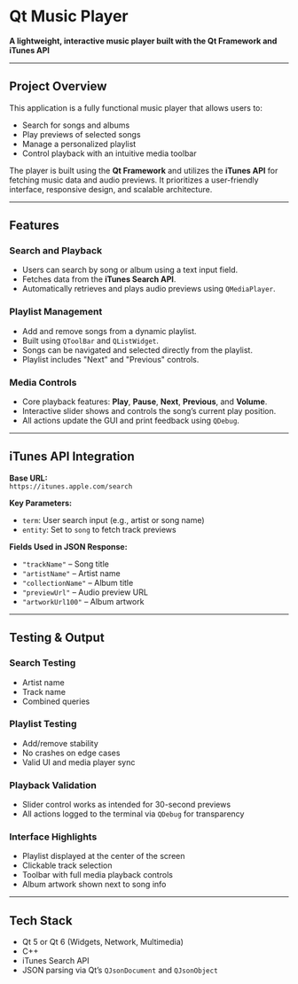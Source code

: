 # Qt Music Player

**A lightweight, interactive music player built with the Qt Framework and iTunes API**

---

## Project Overview

This application is a fully functional music player that allows users to:

- Search for songs and albums  
- Play previews of selected songs  
- Manage a personalized playlist  
- Control playback with an intuitive media toolbar

The player is built using the **Qt Framework** and utilizes the **iTunes API** for fetching music data and audio previews. It prioritizes a user-friendly interface, responsive design, and scalable architecture.

---

## Features

### Search and Playback

- Users can search by song or album using a text input field.
- Fetches data from the **iTunes Search API**.
- Automatically retrieves and plays audio previews using `QMediaPlayer`.

### Playlist Management

- Add and remove songs from a dynamic playlist.
- Built using `QToolBar` and `QListWidget`.
- Songs can be navigated and selected directly from the playlist.
- Playlist includes "Next" and "Previous" controls.

### Media Controls

- Core playback features: **Play**, **Pause**, **Next**, **Previous**, and **Volume**.
- Interactive slider shows and controls the song’s current play position.
- All actions update the GUI and print feedback using `QDebug`.

---
## iTunes API Integration

**Base URL:**  
`https://itunes.apple.com/search`

**Key Parameters:**
- `term`: User search input (e.g., artist or song name)
- `entity`: Set to `song` to fetch track previews

**Fields Used in JSON Response:**
- `"trackName"` – Song title  
- `"artistName"` – Artist name  
- `"collectionName"` – Album title  
- `"previewUrl"` – Audio preview URL  
- `"artworkUrl100"` – Album artwork  

---

## Testing & Output

### Search Testing
- Artist name  
- Track name  
- Combined queries  

### Playlist Testing
- Add/remove stability  
- No crashes on edge cases  
- Valid UI and media player sync  

### Playback Validation
- Slider control works as intended for 30-second previews  
- All actions logged to the terminal via `QDebug` for transparency  

### Interface Highlights
- Playlist displayed at the center of the screen  
- Clickable track selection  
- Toolbar with full media playback controls  
- Album artwork shown next to song info  

---

## Tech Stack

- Qt 5 or Qt 6 (Widgets, Network, Multimedia)  
- C++  
- iTunes Search API  
- JSON parsing via Qt’s `QJsonDocument` and `QJsonObject`  

